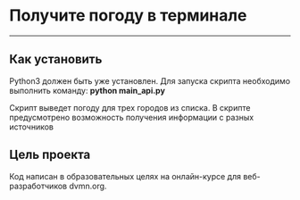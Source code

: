 # Получите погоду в терминале
___

## Как установить

Python3 должен быть уже установлен. 
Для запуска скрипта необходимо выполнить команду:
**python main_api.py**

Скрипт выведет погоду для трех городов из списка. В скрипте предусмотрено возможность получения информации с разных источников 


## Цель проекта ##
Код написан в образовательных целях на онлайн-курсе для веб-разработчиков dvmn.org.